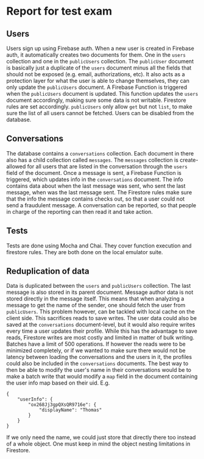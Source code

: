 # Report for test exam

## Users

Users sign up using Firebase auth. When a new user is created in Firebase auth,
it automatically creates two documents for them. One in the `users` collection
and one in the `publicUsers` collection. The `publicUser` document is basically
just a duplicate of the `users` document minus all the fields that should not be
exposed (e.g. email, authorizations, etc). It also acts as a protection layer for what the
user is able to change themselves, they can only update the `publicUsers` document.
A Firebase Function is triggered when the `publicUsers` document is updated.
This function updates the `users` document accordingly, making sure some data
is not writable. Firestore rules are set accordingly. `publicUsers` only allow
`get` but not `list`, to make sure the list of all users cannot be fetched. Users
can be disabled from the database.

## Conversations

The database contains a `conversations` collection. Each document in there also
has a child collection called `messages`. The `messages` collection is create-allowed
for all users that are listed in the conversation through the `users` field of the document.
Once a message is sent, a Firebase Function is triggered, which updates info in the
`conversations` document. The info contains data about when the last message was sent,
who sent the last message, when was the last message sent. The Firestore rules
make sure that the info the message contains checks out, so that a user could not send
a fraudulent message. A conversation can be reported, so that people in charge of the
reporting can then read it and take action.

## Tests

Tests are done using Mocha and Chai. They cover function execution and
firestore rules. They are both done on the local emulator suite.

## Reduplication of data

Data is duplicated between the `users` and `publicUsers` collection.
The last message is also stored in its parent document.
Message author data is not stored directly in the message itself. This means that
when analyzing a message to get the name of the sender, one should fetch the user from
`publicUsers`. This problem however, can be tackled with local cache on the client side.
This sacrifices reads to save writes. The user data could also be saved at the `conversations`
document-level, but it would also require writes every time a user updates their profile. While
this has the advantage to save reads, Firestore writes are most costly and limited in matter of
bulk writing. Batches have a limit of 500 operations. If however the reads were to be minimized
completely, or if we wanted to make sure there would not be latency between loading the conversations
and the users in it, the profiles could also be included in the `conversations` documents. The best
way to then be able to modify the user's name in their conversations would be to make a batch
write that would modify a `map` field in the document containing the user info map based on their uid.
E.g.

```
{
    "userInfo": {
        "ox268Jj3gpQXsQR9716e": {
            "displayName": "Thomas"
        }
    }
}
```

If we only need the name, we could just store that directly there too instead of a whole object. One
must keep in mind the object nesting limitations in Firestore.
